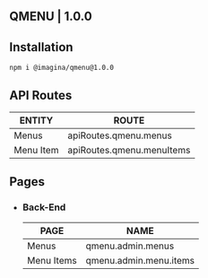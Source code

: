 ## QMENU  | 1.0.0

## Installation

`` npm i @imagina/qmenu@1.0.0 ``

## API Routes

| ENTITY  | ROUTE |
| ------------- | ------------- |
| Menus | apiRoutes.qmenu.menus |
| Menu Item | apiRoutes.qmenu.menuItems |

## Pages
- ### Back-End

  | PAGE | NAME |
  | ------------- | ------------- |
  | Menus | qmenu.admin.menus |
  | Menu Items | qmenu.admin.menu.items |
